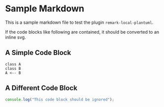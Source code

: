 # Sample Markdown

This is a sample markdown file to test the plugin `remark-local-plantuml`.

If the code blocks like following are contained, it should be converted to an inline svg.

## A Simple Code Block

```plantuml
class A
class B
A <-- B
```

## A Different Code Block

```javascript
console.log("This code block should be ignored");
```
